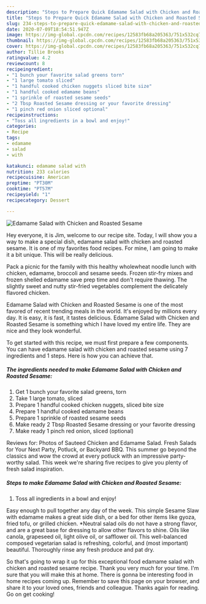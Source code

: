 ```yaml
---
description: "Steps to Prepare Quick Edamame Salad with Chicken and Roasted Sesame"
title: "Steps to Prepare Quick Edamame Salad with Chicken and Roasted Sesame"
slug: 234-steps-to-prepare-quick-edamame-salad-with-chicken-and-roasted-sesame
date: 2020-07-09T18:54:51.947Z
image: https://img-global.cpcdn.com/recipes/12583fb68a205363/751x532cq70/edamame-salad-with-chicken-and-roasted-sesame-recipe-main-photo.jpg
thumbnail: https://img-global.cpcdn.com/recipes/12583fb68a205363/751x532cq70/edamame-salad-with-chicken-and-roasted-sesame-recipe-main-photo.jpg
cover: https://img-global.cpcdn.com/recipes/12583fb68a205363/751x532cq70/edamame-salad-with-chicken-and-roasted-sesame-recipe-main-photo.jpg
author: Tillie Brooks
ratingvalue: 4.2
reviewcount: 8
recipeingredient:
- "1 bunch your favorite salad greens torn"
- "1 large tomato sliced"
- "1 handful cooked chicken nuggets sliced bite size"
- "1 handful cooked edamame beans"
- "1 sprinkle of roasted sesame seeds"
- "2 Tbsp Roasted Sesame dressing or your favorite dressing"
- "1 pinch red onion sliced optional"
recipeinstructions:
- "Toss all ingredients in a bowl and enjoy!"
categories:
- Recipe
tags:
- edamame
- salad
- with

katakunci: edamame salad with 
nutrition: 233 calories
recipecuisine: American
preptime: "PT30M"
cooktime: "PT57M"
recipeyield: "1"
recipecategory: Dessert

---
```



![Edamame Salad with Chicken and Roasted Sesame](https://img-global.cpcdn.com/recipes/12583fb68a205363/751x532cq70/edamame-salad-with-chicken-and-roasted-sesame-recipe-main-photo.jpg)

Hey everyone, it is Jim, welcome to our recipe site. Today, I will show you a way to make a special dish, edamame salad with chicken and roasted sesame. It is one of my favorites food recipes. For mine, I am going to make it a bit unique. This will be really delicious.

Pack a picnic for the family with this healthy wholewheat noodle lunch with chicken, edamame, broccoli and sesame seeds. Frozen stir-fry mixes and frozen shelled edamame save prep time and don&#39;t require thawing. The slightly sweet and nutty stir-fried vegetables complement the delicately flavored chicken.

Edamame Salad with Chicken and Roasted Sesame is one of the most favored of recent trending meals in the world. It's enjoyed by millions every day. It is easy, it is fast, it tastes delicious. Edamame Salad with Chicken and Roasted Sesame is something which I have loved my entire life. They are nice and they look wonderful.


To get started with this recipe, we must first prepare a few components. You can have edamame salad with chicken and roasted sesame using 7 ingredients and 1 steps. Here is how you can achieve that.

<!--inarticleads1-->

##### The ingredients needed to make Edamame Salad with Chicken and Roasted Sesame:

1. Get 1 bunch your favorite salad greens, torn
1. Take 1 large tomato, sliced
1. Prepare 1 handful cooked chicken nuggets, sliced bite size
1. Prepare 1 handful cooked edamame beans
1. Prepare 1 sprinkle of roasted sesame seeds
1. Make ready 2 Tbsp Roasted Sesame dressing or your favorite dressing
1. Make ready 1 pinch red onion, sliced (optional)


Reviews for: Photos of Sauteed Chicken and Edamame Salad. Fresh Salads for Your Next Party, Potluck, or Backyard BBQ. This summer go beyond the classics and wow the crowd at every potluck with an impressive party-worthy salad. This week we&#39;re sharing five recipes to give you plenty of fresh salad inspiration. 

<!--inarticleads2-->

##### Steps to make Edamame Salad with Chicken and Roasted Sesame:

1. Toss all ingredients in a bowl and enjoy!


Easy enough to pull together any day of the week. This simple Sesame Slaw with edamame makes a great side dish, or a bed for other items like gyoza, fried tofu, or grilled chicken. *Neutral salad oils do not have a strong flavor, and are a great base for dressing to allow other flavors to shine. Oils like canola, grapeseed oil, light olive oil, or safflower oil. This well-balanced composed vegetarian salad is refreshing, colorful, and (most important) beautiful. Thoroughly rinse any fresh produce and pat dry. 

So that's going to wrap it up for this exceptional food edamame salad with chicken and roasted sesame recipe. Thank you very much for your time. I'm sure that you will make this at home. There is gonna be interesting food in home recipes coming up. Remember to save this page on your browser, and share it to your loved ones, friends and colleague. Thanks again for reading. Go on get cooking!
